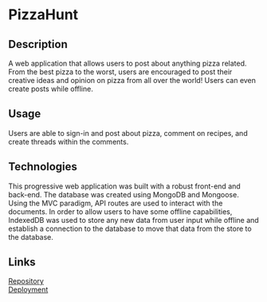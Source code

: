 # PizzaHunt

## Description
A web application that allows users to post about anything pizza related. From the best pizza to the worst, users are encouraged to post their creative ideas and opinion on pizza from all over the world! Users can even create posts while offline. 

## Usage
Users are able to sign-in and post about pizza, comment on recipes, and create threads within the comments. 

## Technologies
This progressive web application was built with a robust front-end and back-end. The database was created using MongoDB and Mongoose. Using the MVC paradigm, API routes are used to interact with the documents. In order to allow users to have some offline capabilities, IndexedDB was used to store any new data from user input while offline and establish a connection to the database to move that data from the store to the database. 

## Links
[Repository](https://github.com/nicolalenee/PizzaHunt)  
[Deployment](https://vast-garden-75186.herokuapp.com)